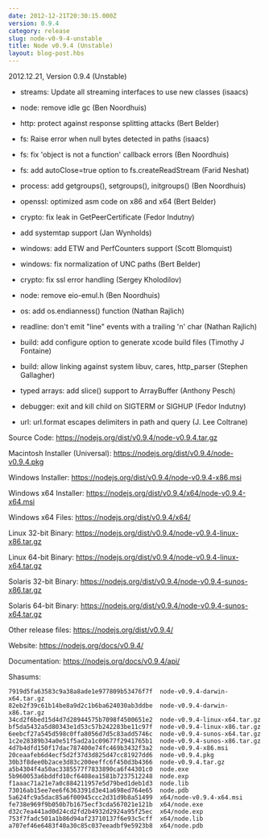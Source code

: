 ```yaml
---
date: 2012-12-21T20:30:15.000Z
version: 0.9.4
category: release
slug: node-v0-9-4-unstable
title: Node v0.9.4 (Unstable)
layout: blog-post.hbs
---
```


2012.12.21, Version 0.9.4 (Unstable)

* streams: Update all streaming interfaces to use new classes (isaacs)

* node: remove idle gc (Ben Noordhuis)

* http: protect against response splitting attacks (Bert Belder)

* fs: Raise error when null bytes detected in paths (isaacs)

* fs: fix 'object is not a function' callback errors (Ben Noordhuis)

* fs: add autoClose=true option to fs.createReadStream (Farid Neshat)

* process: add getgroups(), setgroups(), initgroups() (Ben Noordhuis)

* openssl: optimized asm code on x86 and x64 (Bert Belder)

* crypto: fix leak in GetPeerCertificate (Fedor Indutny)

* add systemtap support (Jan Wynholds)

* windows: add ETW and PerfCounters support (Scott Blomquist)

* windows: fix normalization of UNC paths (Bert Belder)

* crypto: fix ssl error handling (Sergey Kholodilov)

* node: remove eio-emul.h (Ben Noordhuis)

* os: add os.endianness() function (Nathan Rajlich)

* readline: don't emit "line" events with a trailing 'n' char (Nathan Rajlich)

* build: add configure option to generate xcode build files (Timothy J Fontaine)

* build: allow linking against system libuv, cares, http_parser (Stephen Gallagher)

* typed arrays: add slice() support to ArrayBuffer (Anthony Pesch)

* debugger: exit and kill child on SIGTERM or SIGHUP (Fedor Indutny)

* url: url.format escapes delimiters in path and query (J. Lee Coltrane)

Source Code: https://nodejs.org/dist/v0.9.4/node-v0.9.4.tar.gz

Macintosh Installer (Universal): https://nodejs.org/dist/v0.9.4/node-v0.9.4.pkg

Windows Installer: https://nodejs.org/dist/v0.9.4/node-v0.9.4-x86.msi

Windows x64 Installer: https://nodejs.org/dist/v0.9.4/x64/node-v0.9.4-x64.msi

Windows x64 Files: https://nodejs.org/dist/v0.9.4/x64/

Linux 32-bit Binary: https://nodejs.org/dist/v0.9.4/node-v0.9.4-linux-x86.tar.gz

Linux 64-bit Binary: https://nodejs.org/dist/v0.9.4/node-v0.9.4-linux-x64.tar.gz

Solaris 32-bit Binary: https://nodejs.org/dist/v0.9.4/node-v0.9.4-sunos-x86.tar.gz

Solaris 64-bit Binary: https://nodejs.org/dist/v0.9.4/node-v0.9.4-sunos-x64.tar.gz

Other release files: https://nodejs.org/dist/v0.9.4/

Website: https://nodejs.org/docs/v0.9.4/

Documentation: https://nodejs.org/docs/v0.9.4/api/

Shasums:

```
7919d5fa63583c9a38a8ade1e977809b53476f7f  node-v0.9.4-darwin-x64.tar.gz
82eb2f39c61b14be8a9d2c1b6ba624030ab3ddbe  node-v0.9.4-darwin-x86.tar.gz
34cd2f6bed15d4d7d28944575b7098f4500651e2  node-v0.9.4-linux-x64.tar.gz
bf5da5432a5d80343e1d53c57b242283be11c97f  node-v0.9.4-linux-x86.tar.gz
6eebcf27a545d598c0ffa8056d7d5c83add5746c  node-v0.9.4-sunos-x64.tar.gz
1c2e28389b34a0e51f5ad2a1c09677f2941765b1  node-v0.9.4-sunos-x86.tar.gz
4d7b4dfd150f17dac787400e74fc469b3432f3a2  node-v0.9.4-x86.msi
20ceaafeb6d4ecf5d2f37d3d825d47cc81927dd6  node-v0.9.4.pkg
30b3f8dee0b2ace3d83c200eeffc6f450d3b4366  node-v0.9.4.tar.gz
a5b4304f4a50ac3385577f7833890ca6f44301c0  node.exe
5b960053a6bddfd10cf6408ea1581b7237512248  node.exp
f1aaac71a21e7a0c884211957e5d79bed1deb1d3  node.lib
73016ab15ee7ee6f6363391d3e41a698ed764e65  node.pdb
5a624fc9a5dac85a6f00945ccc2d31d9b8a51499  x64/node-v0.9.4-x64.msi
fe738e969f9b050b7b1675ecf3cda567021e121b  x64/node.exe
d32c7ea441ad0d24cd2fd2b4932d2924a95f25ec  x64/node.exp
753f7fadc501a1b86d94af23710137f6e93c5cff  x64/node.lib
a707ef46e6483f40a30c85c037eeadbf9e5923b8  x64/node.pdb
```
